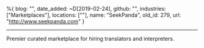 %{
  blog: "",
  date_added: ~D[2019-02-24],
  github: "",
  industries: ["Marketplaces"],
  locations: [""],
  name: "SeekPanda",
  old_id: 279,
  url: "http://www.seekpanda.com"
}

---

Premier curated marketplace for hiring translators and interpreters.
